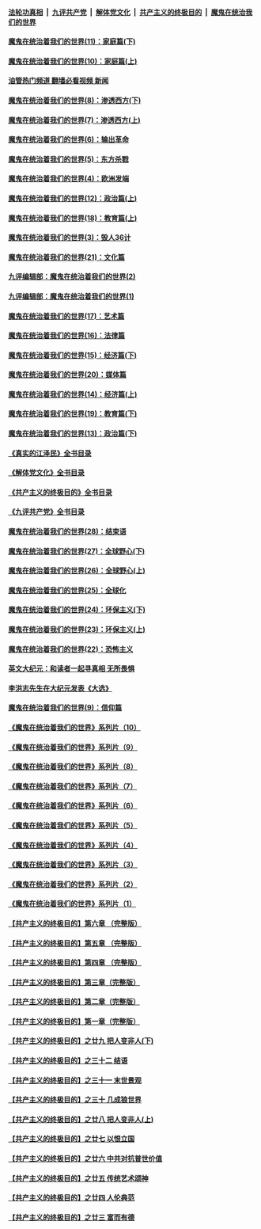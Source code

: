 ####  [法轮功真相](../../../../basic/blob/master/README.md?t=01120012) &nbsp;|&nbsp; [九评共产党](../../../../9ping.md/blob/master/README.md?t=01120012) &nbsp;|&nbsp; [解体党文化](../../../../jtdwh.md/blob/master/README.md?t=01120012)  &nbsp;|&nbsp; [共产主义的终极目的](../../../../gczydzjmd.md/blob/master/README.md?t=01120012) &nbsp;|&nbsp; [魔鬼在统治我们的世界](../../../../mgztzwmdsj.md/blob/master/README.md?t=01120012) 

#### [魔鬼在统治着我们的世界(11)：家庭篇(下)](../pages/nsc422/n10440961.md?t=01120012) 

#### [魔鬼在统治着我们的世界(10)：家庭篇(上)](../pages/nsc422/n10435448.md?t=01120012) 

#### [油管热门频道 翻墙必看视频 新闻](http://129.146.143.75:81/youtube.html?01120012)

#### [魔鬼在统治着我们的世界(8)：渗透西方(下)](../pages/nsc422/n10429603.md?t=01120012) 

#### [魔鬼在统治着我们的世界(7)：渗透西方(上)](../pages/nsc422/n10426013.md?t=01120012) 

#### [魔鬼在统治着我们的世界(6)：输出革命](../pages/nsc422/n10421536.md?t=01120012) 

#### [魔鬼在统治着我们的世界(5)：东方杀戮](../pages/nsc422/n10417707.md?t=01120012) 

#### [魔鬼在统治着我们的世界(4)：欧洲发端](../pages/nsc422/n10414890.md?t=01120012) 

#### [魔鬼在统治着我们的世界(12)：政治篇(上)](../pages/nsc422/n10444576.md?t=01120012) 

#### [魔鬼在统治着我们的世界(18)：教育篇(上)](../pages/nsc422/n10526970.md?t=01120012) 

#### [魔鬼在统治着我们的世界(3)：毁人36计](../pages/nsc422/n10411583.md?t=01120012) 

#### [魔鬼在统治着我们的世界(21)：文化篇](../pages/nsc422/n10597706.md?t=01120012) 

#### [九评编辑部：魔鬼在统治着我们的世界(2)](../pages/nsc422/n10410036.md?t=01120012) 

#### [九评编辑部：魔鬼在统治着我们的世界(1)](../pages/nsc422/n10406825.md?t=01120012) 

#### [魔鬼在统治着我们的世界(17)：艺术篇](../pages/nsc422/n10499093.md?t=01120012) 

#### [魔鬼在统治着我们的世界(16)：法律篇](../pages/nsc422/n10485969.md?t=01120012) 

#### [魔鬼在统治着我们的世界(15)：经济篇(下)](../pages/nsc422/n10469975.md?t=01120012) 

#### [魔鬼在统治着我们的世界(20)：媒体篇](../pages/nsc422/n10586579.md?t=01120012) 

#### [魔鬼在统治着我们的世界(14)：经济篇(上)](../pages/nsc422/n10457370.md?t=01120012) 

#### [魔鬼在统治着我们的世界(19)：教育篇(下)](../pages/nsc422/n10564808.md?t=01120012) 

#### [魔鬼在统治着我们的世界(13)：政治篇(下)](../pages/nsc422/n10448270.md?t=01120012) 

#### [《真实的江泽民》全书目录](../pages/nsc422/n13721399.md?t=01120012) 

#### [《解体党文化》全书目录](../pages/nsc422/n13721157.md?t=01120012) 

#### [《共产主义的终极目的》全书目录](../pages/nsc422/n13721048.md?t=01120012) 

#### [《九评共产党》全书目录](../pages/nsc422/n13708085.md?t=01120012) 

#### [魔鬼在统治着我们的世界(28)：结束语](../pages/nsc422/n10936246.md?t=01120012) 

#### [魔鬼在统治着我们的世界(27)：全球野心(下)](../pages/nsc422/n10928319.md?t=01120012) 

#### [魔鬼在统治着我们的世界(26)：全球野心(上)](../pages/nsc422/n10900318.md?t=01120012) 

#### [魔鬼在统治着我们的世界(25)：全球化](../pages/nsc422/n10788205.md?t=01120012) 

#### [魔鬼在统治着我们的世界(24)：环保主义(下)](../pages/nsc422/n10695307.md?t=01120012) 

#### [魔鬼在统治着我们的世界(23)：环保主义(上)](../pages/nsc422/n10688613.md?t=01120012) 

#### [魔鬼在统治着我们的世界(22)：恐怖主义](../pages/nsc422/n10614727.md?t=01120012) 

#### [英文大纪元：和读者一起寻真相 无所畏惧](../pages/nsc422/n12542027.md?t=01120012) 

#### [李洪志先生在大纪元发表《大选》](../pages/nsc422/n12534746.md?t=01120012) 

#### [魔鬼在统治着我们的世界(9)：信仰篇](../pages/nsc422/n10432159.md?t=01120012) 

#### [《魔鬼在统治着我们的世界》系列片（10）](../pages/nsc422/n12292670.md?t=01120012) 

#### [《魔鬼在统治着我们的世界》系列片（9）](../pages/nsc422/n12290859.md?t=01120012) 

#### [《魔鬼在统治着我们的世界》系列片（8）](../pages/nsc422/n12287445.md?t=01120012) 

#### [《魔鬼在统治着我们的世界》系列片（7）](../pages/nsc422/n12283425.md?t=01120012) 

#### [《魔鬼在统治着我们的世界》系列片（6）](../pages/nsc422/n12282314.md?t=01120012) 

#### [《魔鬼在统治着我们的世界》系列片（5）](../pages/nsc422/n12281419.md?t=01120012) 

#### [《魔鬼在统治着我们的世界》系列片（4）](../pages/nsc422/n12274024.md?t=01120012) 

#### [《魔鬼在统治着我们的世界》系列片（3）](../pages/nsc422/n12271322.md?t=01120012) 

#### [《魔鬼在统治着我们的世界》系列片（2）](../pages/nsc422/n12269049.md?t=01120012) 

#### [《魔鬼在统治着我们的世界》系列片（1）](../pages/nsc422/n12267575.md?t=01120012) 

#### [【共产主义的终极目的】第六章 （完整版）](../pages/nsc422/n11428913.md?t=01120012) 

#### [【共产主义的终极目的】第五章 （完整版）](../pages/nsc422/n11428912.md?t=01120012) 

#### [【共产主义的终极目的】第四章 （完整版）](../pages/nsc422/n11428907.md?t=01120012) 

#### [【共产主义的终极目的】第三章（完整版）](../pages/nsc422/n11428848.md?t=01120012) 

#### [【共产主义的终极目的】第二章（完整版）](../pages/nsc422/n11428831.md?t=01120012) 

#### [【共产主义的终极目的】第一章（完整版）](../pages/nsc422/n11417651.md?t=01120012) 

#### [【共产主义的终极目的】之廿九 把人变非人(下)](../pages/nsc422/n11344140.md?t=01120012) 

#### [【共产主义的终极目的】之三十二 结语](../pages/nsc422/n11360535.md?t=01120012) 

#### [【共产主义的终极目的】之三十一 末世景观](../pages/nsc422/n11351129.md?t=01120012) 

#### [【共产主义的终极目的】之三十 几成狼世界](../pages/nsc422/n11348280.md?t=01120012) 

#### [【共产主义的终极目的】之廿八 把人变非人(上)](../pages/nsc422/n11340492.md?t=01120012) 

#### [【共产主义的终极目的】之廿七 以恨立国](../pages/nsc422/n11336944.md?t=01120012) 

#### [【共产主义的终极目的】之廿六 中共对抗普世价值](../pages/nsc422/n11324785.md?t=01120012) 

#### [【共产主义的终极目的】之廿五 传统艺术颂神](../pages/nsc422/n11296396.md?t=01120012) 

#### [【共产主义的终极目的】之廿四 人伦典范](../pages/nsc422/n11296397.md?t=01120012) 

#### [【共产主义的终极目的】之廿三 富而有德](../pages/nsc422/n11283598.md?t=01120012) 

<img src='http://gfw-breaker.win/goodnews/indexes/nsc422.md' width='0px' height='0px'/>
